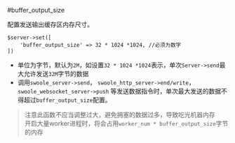 #buffer_output_size

配置发送输出缓存区内存尺寸。

```shell
$server->set([
    'buffer_output_size' => 32 * 1024 *1024, //必须为数字
])
```
* 单位为字节，默认为`2M`，如设置`32 * 1024 *1024`表示，单次`Server->send`最大允许发送`32M`字节的数据
* 调用`swoole_server->send`， `swoole_http_server->end/write`，`swoole_websocket_server->push` 等发送数据指令时，单次最大发送的数据不得超过`buffer_output_size`配置。

> 注意此函数不应当调整过大，避免拥塞的数据过多，导致吃光机器内存  
> 开启大量worker进程时，将会占用`worker_num * buffer_output_size`字节的内存  
